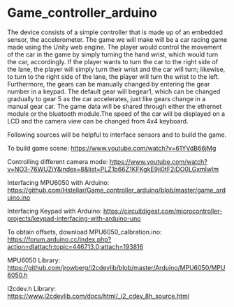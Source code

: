 # Game_controller_arduino
The device consists of a simple controller that is made up of an embedded sensor, the accelerometer. The game we will make will be a car racing game made using the Unity web engine. The player would control the movement of the car in the game by simply turning the hand wrist, which would turn the car, accordingly. If the player wants to turn the car to the right side of the lane, the player will simply    turn their wrist and the car will turn; likewise, to turn to the right side of the lane, the player will turn the wrist to the left. Furthermore, the gears can be manually changed by entering the gear number in a keypad. The default gear will begear1, which can be changed gradually to gear 5 as the car accelerates, just like gears change in a manual gear car. The game data will be shared through either the ethernet module or the bluetooth module.The speed of the car will be displayed on a LCD and the camera view can be changed from 4x4 keyboard. 

Following sources will be helpful to interface sensors and to build the game.

To build game scene: https://www.youtube.com/watch?v=61YVdB66jMg

Controlling different camera mode: https://www.youtube.com/watch?v=NO3-76WUZiY&index=8&list=PLZ1b66Z1KFKgkE9ji0tF2iDO0LGxmlwIm

Interfacing MPU6050 with Arduino: https://github.com/Hstellar/Game_controller_arduino/blob/master/game_arduino.ino

Interfacing Keypad with Arduino: https://circuitdigest.com/microcontroller-projects/keypad-interfacing-with-arduino-uno

To obtain offsets, download MPU6050_calbration.ino: https://forum.arduino.cc/index.php?action=dlattach;topic=446713.0;attach=193816

MPU6050 Library: https://github.com/jrowberg/i2cdevlib/blob/master/Arduino/MPU6050/MPU6050.h

I2cdev.h Library: https://www.i2cdevlib.com/docs/html/_i2_cdev_8h_source.html
 
